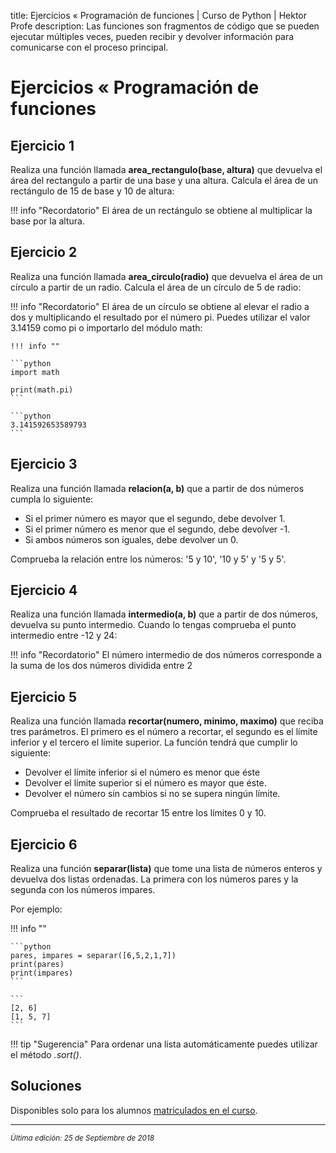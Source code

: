 title: Ejercicios « Programación de funciones | Curso de Python | Hektor Profe
description: Las funciones son fragmentos de código que se pueden ejecutar múltiples veces, pueden recibir y devolver información para comunicarse con el proceso principal.

<style>

.admonition.note > .superfences-tabs > label:hover, .headerlink{
    color: #018dc5 !important;
}

.admonition.info{
    font-size: 100%;
}

.admonition.info label{
    font-size: 91%;
}

.admonition.note > .admonition-title {
    display: none;
}

</style>


# Ejercicios « Programación de funciones

## Ejercicio 1

Realiza una función llamada **area_rectangulo(base, altura)** que devuelva el área del rectangulo a partir de una base y una altura. Calcula el área de un rectángulo de 15 de base y 10 de altura:

!!! info "Recordatorio"
    El área de un rectángulo se obtiene al multiplicar la base por la altura.

## Ejercicio 2

Realiza una función llamada **area_circulo(radio)** que devuelva el área de un círculo a partir de un radio. Calcula el área de un círculo de 5 de radio:

!!! info "Recordatorio"
    El área de un círculo se obtiene al elevar el radio a dos y multiplicando el resultado por el número pi. Puedes utilizar el valor 3.14159 como pi o importarlo del módulo math:

    !!! info "" 
    
    ```python
    import math

    print(math.pi)
    ```

    ```python 
    3.141592653589793
    ```

## Ejercicio 3

Realiza una función llamada **relacion(a, b)** que a partir de dos números cumpla lo siguiente:

* Si el primer número es mayor que el segundo, debe devolver 1.
* Si el primer número es menor que el segundo, debe devolver -1.
* Si ambos números son iguales, debe devolver un 0.

Comprueba la relación entre los números: '5 y 10', '10 y 5' y '5 y 5'.

## Ejercicio 4

Realiza una función llamada **intermedio(a, b)** que a partir de dos números, devuelva su punto intermedio. Cuando lo tengas comprueba el punto intermedio entre -12 y 24:

!!! info "Recordatorio"
    El número intermedio de dos números corresponde a la suma de los dos números dividida entre 2

## Ejercicio 5

Realiza una función llamada **recortar(numero, minimo, maximo)** que reciba tres parámetros. El primero es el número a recortar, el segundo es el límite inferior y el tercero el límite superior. La función tendrá que cumplir lo siguiente:

* Devolver el límite inferior si el número es menor que éste
* Devolver el límite superior si el número es mayor que éste.
* Devolver el número sin cambios si no se supera ningún límite.

Comprueba el resultado de recortar 15 entre los límites 0 y 10.

## Ejercicio 6

Realiza una función **separar(lista)** que tome una lista de números enteros y devuelva dos listas ordenadas. La primera con los números pares y la segunda con los números impares. 

Por ejemplo:

!!! info "" 
    
    ```python
    pares, impares = separar([6,5,2,1,7])
    print(pares)
    print(impares)
    ```

    ```
    [2, 6]
    [1, 5, 7]
    ``` 

!!! tip "Sugerencia"
    Para ordenar una lista automáticamente puedes utilizar el método *.sort()*.

## Soluciones

Disponibles solo para los alumnos <u>[matriculados en el curso](https://www.udemy.com/course/python-3-al-completo-desde-cero/?referralCode=11428CACE5771408E4D5)</u>.

___
<small class="edited"><i>Última edición: 25 de Septiembre de 2018</i></small>